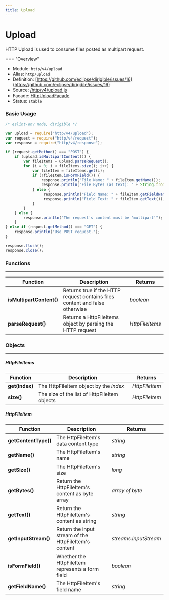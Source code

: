```yaml
---
title: Upload
---
```


Upload
===

HTTP Upload is used to consume files posted as multipart request.

=== "Overview"
- Module: `http/v4/upload`
- Alias: `http/upload`
- Definition: [https://github.com/eclipse/dirigible/issues/16](https://github.com/eclipse/dirigible/issues/16)
- Source: [/http/v4/upload.js](https://github.com/dirigiblelabs/api-http/blob/master/http/v4/upload.js)
- Facade: [HttpUploadFacade](https://github.com/eclipse/dirigible/blob/master/api/api-facade/api-http/src/main/java/org/eclipse/dirigible/api/v3/http/HttpUploadFacade.java)
- Status: `stable`



### Basic Usage

```javascript
/* eslint-env node, dirigible */

var upload = require("http/v4/upload");
var request = require("http/v4/request");
var response = require("http/v4/response");

if (request.getMethod() === "POST") {
    if (upload.isMultipartContent()) {
        var fileItems = upload.parseRequest();
        for (i = 0; i < fileItems.size(); i++) {
            var fileItem = fileItems.get(i);
            if (!fileItem.isFormField()) {
                response.println("File Name: " + fileItem.getName());
                response.println("File Bytes (as text): " + String.fromCharCode.apply(null, fileItem.getBytes()));
            } else {
                 response.println("Field Name: " + fileItem.getFieldName());
                 response.println("Field Text: " + fileItem.getText());
            }
        }
    } else {
        response.println("The request's content must be 'multipart'");
    }
} else if (request.getMethod() === "GET") {
    response.println("Use POST request.");
}

response.flush();
response.close();
```


### Functions

---

Function     | Description | Returns
------------ | ----------- | --------
**isMultipartContent()**   | Returns true if the HTTP request contains files content and false otherwise | *boolean*
**parseRequest()**   | Returns a HttpFileItems object by parsing the HTTP request | *HttpFileItems*




### Objects

---

##### HttpFileItems


Function     | Description | Returns
------------ | ----------- | --------
**get(index)**   | The HttpFileItem object by the *index* | *HttpFileItem*
**size()**   | The size of the list of HttpFileItem objects | *HttpFileItem*



##### HttpFileItem


Function     | Description | Returns
------------ | ----------- | --------
**getContentType()**   | The HttpFileItem's data content type | *string*
**getName()**   | The HttpFileItem's name | *string*
**getSize()**   | The HttpFileItem's size | *long*
**getBytes()**   | Return the HttpFileItem's content as byte array | *array of byte*
**getText()**   | Return the HttpFileItem's content as string | *string*
**getInputStream()**   | Return the input stream of the HttpFileItem's content | *streams.InputStream*
**isFormField()**   | Whether the HttpFileItem represents a form field | *boolean*
**getFieldName()**   | The HttpFileItem's field name | *string*

